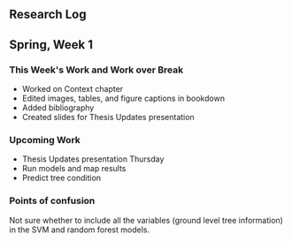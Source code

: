## Research Log


Spring, Week 1
----------------
  
### This Week's Work and Work over Break
- Worked on Context chapter
- Edited images, tables, and figure captions in bookdown
- Added bibliography
- Created slides for Thesis Updates presentation

### Upcoming Work
- Thesis Updates presentation Thursday
- Run models and map results
- Predict tree condition

### Points of confusion
Not sure whether to include all the variables (ground level tree information) in the SVM and random forest models.
